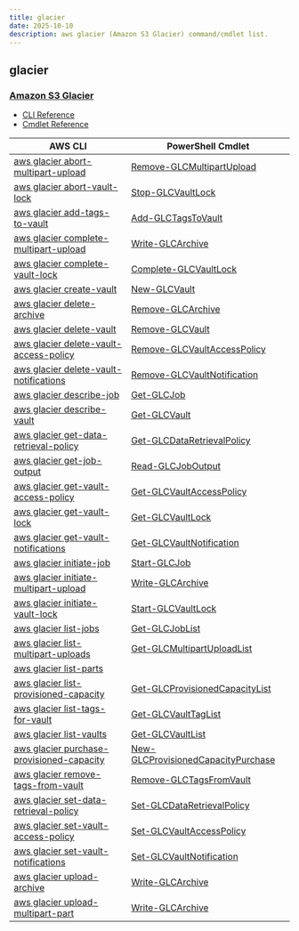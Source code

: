 ```yaml
---
title: glacier
date: 2025-10-10
description: aws glacier (Amazon S3 Glacier) command/cmdlet list.
---
```


## glacier

### [Amazon S3 Glacier](https://docs.aws.amazon.com/amazonglacier/latest/dev/introduction.html)

* [CLI Reference](https://awscli.amazonaws.com/v2/documentation/api/latest/reference/glacier/index.html)
* [Cmdlet Reference](https://docs.aws.amazon.com/powershell/latest/reference/items/Amazon_Glacier_cmdlets.html)

|AWS CLI|PowerShell Cmdlet|
|----|----|
|[aws glacier abort-multipart-upload](https://awscli.amazonaws.com/v2/documentation/api/latest/reference/glacier/abort-multipart-upload.html)|[Remove-GLCMultipartUpload](https://docs.aws.amazon.com/powershell/latest/reference/items/Remove-GLCMultipartUpload.html)|
|[aws glacier abort-vault-lock](https://awscli.amazonaws.com/v2/documentation/api/latest/reference/glacier/abort-vault-lock.html)|[Stop-GLCVaultLock](https://docs.aws.amazon.com/powershell/latest/reference/items/Stop-GLCVaultLock.html)|
|[aws glacier add-tags-to-vault](https://awscli.amazonaws.com/v2/documentation/api/latest/reference/glacier/add-tags-to-vault.html)|[Add-GLCTagsToVault](https://docs.aws.amazon.com/powershell/latest/reference/items/Add-GLCTagsToVault.html)|
|[aws glacier complete-multipart-upload](https://awscli.amazonaws.com/v2/documentation/api/latest/reference/glacier/complete-multipart-upload.html)|[Write-GLCArchive](https://docs.aws.amazon.com/powershell/latest/reference/items/Write-GLCArchive.html)|
|[aws glacier complete-vault-lock](https://awscli.amazonaws.com/v2/documentation/api/latest/reference/glacier/complete-vault-lock.html)|[Complete-GLCVaultLock](https://docs.aws.amazon.com/powershell/latest/reference/items/Complete-GLCVaultLock.html)|
|[aws glacier create-vault](https://awscli.amazonaws.com/v2/documentation/api/latest/reference/glacier/create-vault.html)|[New-GLCVault](https://docs.aws.amazon.com/powershell/latest/reference/items/New-GLCVault.html)|
|[aws glacier delete-archive](https://awscli.amazonaws.com/v2/documentation/api/latest/reference/glacier/delete-archive.html)|[Remove-GLCArchive](https://docs.aws.amazon.com/powershell/latest/reference/items/Remove-GLCArchive.html)|
|[aws glacier delete-vault](https://awscli.amazonaws.com/v2/documentation/api/latest/reference/glacier/delete-vault.html)|[Remove-GLCVault](https://docs.aws.amazon.com/powershell/latest/reference/items/Remove-GLCVault.html)|
|[aws glacier delete-vault-access-policy](https://awscli.amazonaws.com/v2/documentation/api/latest/reference/glacier/delete-vault-access-policy.html)|[Remove-GLCVaultAccessPolicy](https://docs.aws.amazon.com/powershell/latest/reference/items/Remove-GLCVaultAccessPolicy.html)|
|[aws glacier delete-vault-notifications](https://awscli.amazonaws.com/v2/documentation/api/latest/reference/glacier/delete-vault-notifications.html)|[Remove-GLCVaultNotification](https://docs.aws.amazon.com/powershell/latest/reference/items/Remove-GLCVaultNotification.html)|
|[aws glacier describe-job](https://awscli.amazonaws.com/v2/documentation/api/latest/reference/glacier/describe-job.html)|[Get-GLCJob](https://docs.aws.amazon.com/powershell/latest/reference/items/Get-GLCJob.html)|
|[aws glacier describe-vault](https://awscli.amazonaws.com/v2/documentation/api/latest/reference/glacier/describe-vault.html)|[Get-GLCVault](https://docs.aws.amazon.com/powershell/latest/reference/items/Get-GLCVault.html)|
|[aws glacier get-data-retrieval-policy](https://awscli.amazonaws.com/v2/documentation/api/latest/reference/glacier/get-data-retrieval-policy.html)|[Get-GLCDataRetrievalPolicy](https://docs.aws.amazon.com/powershell/latest/reference/items/Get-GLCDataRetrievalPolicy.html)|
|[aws glacier get-job-output](https://awscli.amazonaws.com/v2/documentation/api/latest/reference/glacier/get-job-output.html)|[Read-GLCJobOutput](https://docs.aws.amazon.com/powershell/latest/reference/items/Read-GLCJobOutput.html)|
|[aws glacier get-vault-access-policy](https://awscli.amazonaws.com/v2/documentation/api/latest/reference/glacier/get-vault-access-policy.html)|[Get-GLCVaultAccessPolicy](https://docs.aws.amazon.com/powershell/latest/reference/items/Get-GLCVaultAccessPolicy.html)|
|[aws glacier get-vault-lock](https://awscli.amazonaws.com/v2/documentation/api/latest/reference/glacier/get-vault-lock.html)|[Get-GLCVaultLock](https://docs.aws.amazon.com/powershell/latest/reference/items/Get-GLCVaultLock.html)|
|[aws glacier get-vault-notifications](https://awscli.amazonaws.com/v2/documentation/api/latest/reference/glacier/get-vault-notifications.html)|[Get-GLCVaultNotification](https://docs.aws.amazon.com/powershell/latest/reference/items/Get-GLCVaultNotification.html)|
|[aws glacier initiate-job](https://awscli.amazonaws.com/v2/documentation/api/latest/reference/glacier/initiate-job.html)|[Start-GLCJob](https://docs.aws.amazon.com/powershell/latest/reference/items/Start-GLCJob.html)|
|[aws glacier initiate-multipart-upload](https://awscli.amazonaws.com/v2/documentation/api/latest/reference/glacier/initiate-multipart-upload.html)|[Write-GLCArchive](https://docs.aws.amazon.com/powershell/latest/reference/items/Write-GLCArchive.html)|
|[aws glacier initiate-vault-lock](https://awscli.amazonaws.com/v2/documentation/api/latest/reference/glacier/initiate-vault-lock.html)|[Start-GLCVaultLock](https://docs.aws.amazon.com/powershell/latest/reference/items/Start-GLCVaultLock.html)|
|[aws glacier list-jobs](https://awscli.amazonaws.com/v2/documentation/api/latest/reference/glacier/list-jobs.html)|[Get-GLCJobList](https://docs.aws.amazon.com/powershell/latest/reference/items/Get-GLCJobList.html)|
|[aws glacier list-multipart-uploads](https://awscli.amazonaws.com/v2/documentation/api/latest/reference/glacier/list-multipart-uploads.html)|[Get-GLCMultipartUploadList](https://docs.aws.amazon.com/powershell/latest/reference/items/Get-GLCMultipartUploadList.html)|
|[aws glacier list-parts](https://awscli.amazonaws.com/v2/documentation/api/latest/reference/glacier/list-parts.html)||
|[aws glacier list-provisioned-capacity](https://awscli.amazonaws.com/v2/documentation/api/latest/reference/glacier/list-provisioned-capacity.html)|[Get-GLCProvisionedCapacityList](https://docs.aws.amazon.com/powershell/latest/reference/items/Get-GLCProvisionedCapacityList.html)|
|[aws glacier list-tags-for-vault](https://awscli.amazonaws.com/v2/documentation/api/latest/reference/glacier/list-tags-for-vault.html)|[Get-GLCVaultTagList](https://docs.aws.amazon.com/powershell/latest/reference/items/Get-GLCVaultTagList.html)|
|[aws glacier list-vaults](https://awscli.amazonaws.com/v2/documentation/api/latest/reference/glacier/list-vaults.html)|[Get-GLCVaultList](https://docs.aws.amazon.com/powershell/latest/reference/items/Get-GLCVaultList.html)|
|[aws glacier purchase-provisioned-capacity](https://awscli.amazonaws.com/v2/documentation/api/latest/reference/glacier/purchase-provisioned-capacity.html)|[New-GLCProvisionedCapacityPurchase](https://docs.aws.amazon.com/powershell/latest/reference/items/New-GLCProvisionedCapacityPurchase.html)|
|[aws glacier remove-tags-from-vault](https://awscli.amazonaws.com/v2/documentation/api/latest/reference/glacier/remove-tags-from-vault.html)|[Remove-GLCTagsFromVault](https://docs.aws.amazon.com/powershell/latest/reference/items/Remove-GLCTagsFromVault.html)|
|[aws glacier set-data-retrieval-policy](https://awscli.amazonaws.com/v2/documentation/api/latest/reference/glacier/set-data-retrieval-policy.html)|[Set-GLCDataRetrievalPolicy](https://docs.aws.amazon.com/powershell/latest/reference/items/Set-GLCDataRetrievalPolicy.html)|
|[aws glacier set-vault-access-policy](https://awscli.amazonaws.com/v2/documentation/api/latest/reference/glacier/set-vault-access-policy.html)|[Set-GLCVaultAccessPolicy](https://docs.aws.amazon.com/powershell/latest/reference/items/Set-GLCVaultAccessPolicy.html)|
|[aws glacier set-vault-notifications](https://awscli.amazonaws.com/v2/documentation/api/latest/reference/glacier/set-vault-notifications.html)|[Set-GLCVaultNotification](https://docs.aws.amazon.com/powershell/latest/reference/items/Set-GLCVaultNotification.html)|
|[aws glacier upload-archive](https://awscli.amazonaws.com/v2/documentation/api/latest/reference/glacier/upload-archive.html)|[Write-GLCArchive](https://docs.aws.amazon.com/powershell/latest/reference/items/Write-GLCArchive.html)|
|[aws glacier upload-multipart-part](https://awscli.amazonaws.com/v2/documentation/api/latest/reference/glacier/upload-multipart-part.html)|[Write-GLCArchive](https://docs.aws.amazon.com/powershell/latest/reference/items/Write-GLCArchive.html)|

